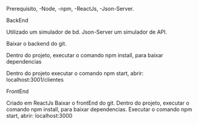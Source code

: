 
Prerequisito,
-Node, 
-npm, 
-ReactJs, 
-Json-Server.


BackEnd

Utilizado um simulador de bd.
Json-Server um simulador de API.

Baixar o backend do git.

Dentro do projeto, executar o comando npm install, para baixar dependencias

Dentro do projeto executar o comando npm start, 
abrir: localhost:3001/clientes


FrontEnd

Criado em ReactJs
Baixar o frontEnd do git.
Dentro do projeto, executar o comando npm install, para baixar dependencias.
Executar o comando npm start,
abrir: localhost:3000




